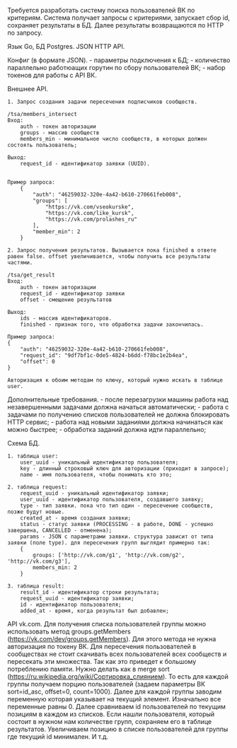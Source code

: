 Требуется разработать систему поиска пользователей ВК по критериям. Система получает запросы с критериями, запускает сбор id, сохраняет результаты в БД. 
Далее результаты возвращаются по HTTP по запросу.

Язык Go, БД Postgres. JSON HTTP API.


Конфиг (в формате JSON).
	- параметры подключения к БД;
	- количество параллельно работюащих горутин по сбору пользователей ВК;
	- набор токенов для работы с API ВК.


Внешнее API.


	1. Запрос создания задачи пересечения подписчиков сообществ.

	/tsa/members_intersect
	Вход:
		auth - токен авторизации
		groups - массив сообществ
		members_min - минимальное число сообществ, в которых должен состоять пользователь;

	Выход:
		request_id - идентификатор заявки (UUID).


	Пример запроса:
		{
			"auth": "46259032-320e-4a42-b610-270661feb008",
			"groups": [
				"https://vk.com/vseokurske",
				"https://vk.com/like_kursk",
				"https://vk.com/prolashes_ru"
			],
			"member_min": 2
		}

	2. Запрос получения результатов. Вызывается пока finished в ответе равен false. offset увеличивается, чтобы получить все результаты частями.

	/tsa/get_result
	Вход:
		auth - токен авторизации
		request_id - идентификатор заявки
		offset - смещение результатов

	Выход:
		ids - массив идентификаторов.
		finished - признак того, что обработка задачи закончилась.

	Пример запроса:
	{
		"auth": "46259032-320e-4a42-b610-270661feb008",
		"request_id": "9df7bf1c-0de5-4824-b6dd-f78bc1e2b4ea",
		"offset": 0
	}

	Авторизация к обоим методам по ключу, который нужно искать в таблице user.


Дополнительные требования.
	- после перезагрузки машины работа над незавершенными задачами должна начаться автоматически;
	- работа с задачами по получению списков пользователей не должна блокировать HTTP сервис;
	- работа над новыми заданиями должна начинаться как можно быстрее;
	- обработка заданий должна идти параллельно;


Схема БД.

	1. таблица user:
		user_uuid - уникальный идентификатор пользователя;
		key - длинный строковый ключ для авторизации (приходит в запросе);
		name - имя пользователя, чтобы понимать кто это;

	2. таблица request:
		request_uuid - уникальный идентификатор заявки;
		user_uuid - идентификатор пользователя, создавшего заявку;
		type - тип заявки. пока что тип один - пересечение сообществ, позже будут новые.
		created_at - время создания заявки;
		status - статус заявки (PROCESSING - в работе, DONE - успешно завершена, CANCELLED - отменена);
		params - JSON с параметрами заявки. структура зависит от типа заявки (поле type). для пересечения групп выглядит примерно так:
		{
			groups: ['http://vk.com/g1', 'http://vk.com/g2', 'http://vk.com/g3'],
			members_min: 2
		}

	3. таблица result:
		result_id - идентификатор строки результата;
		request_uuid - идентификатор заявки;
		id - идентификатор пользователя;
		added_at - время, когда результат был добавлен;

API vk.com.
	Для получения списка пользователей группы можно использовать метод groups.getMembers (https://vk.com/dev/groups.getMembers). Для этого метода не нужна авторизация по токену ВК. Для пересечения пользователей в сообществах не стоит скачивать всех пользователей всех сообществ и пересекать эти множества. Так как это приведет к большому потреблению памяти. Нужно делать как в merge sort (https://ru.wikipedia.org/wiki/Сортировка_слиянием). То есть для каждой группы получаем порцию пользователей (задаем параметры ВК sort=id_asc, offset=0, count=1000). Далее для каждой группы заводим переменную которая указывает на текущий элемент. Изначально все переменные равны 0. Далее сравниваем id пользователей по текущим позициям в каждом из списков. Если нашли пользователя, который состоит в нужном нам количестве групп, сохраняем его в таблице результатов. Увеличиваем позицию в списке пользователей для группы где текущий id минимален. И т.д.
